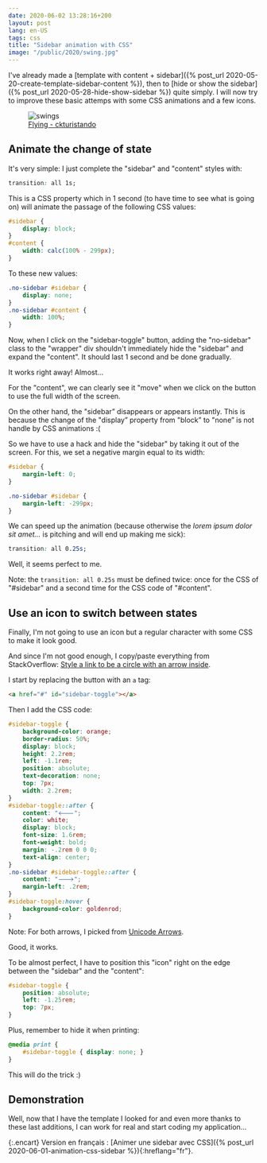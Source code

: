 ```yaml
---
date: 2020-06-02 13:28:16+200
layout: post
lang: en-US
tags: css
title: "Sidebar animation with CSS"
image: "/public/2020/swing.jpg"
---
```


I've already made a [template with content + sidebar]({% post_url 2020-05-20-create-template-sidebar-content %}), then to [hide or show the sidebar]({% post_url 2020-05-28-hide-show-sidebar %}) quite simply. I will now try to improve these basic attemps with some CSS animations and a few icons.

<figure>
  <img src="{{ page.image }}" alt="swings" />
  <figcaption>
    <a href="https://unsplash.com/photos/HTCQCvwV9XY">Flying - ckturistando</a>
  </figcaption>
</figure>


## Animate the change of state

It's very simple: I just complete the "sidebar" and "content" styles with:

```css
transition: all 1s;
```

This is a CSS property which in 1 second (to have time to see what is going on) will animate the passage of the following CSS values:

```css
#sidebar {
    display: block;
}
#content {
    width: calc(100% - 299px);
}
```

To these new values:

```css
.no-sidebar #sidebar {
    display: none;
}
.no-sidebar #content {
    width: 100%;
}
```

Now, when I click on the "sidebar-toggle" button, adding the "no-sidebar" class to the "wrapper" div shouldn't immediately hide the "sidebar" and expand the "content". It should last 1 second and be done gradually.

It works right away! Almost...

For the "content", we can clearly see it "move" when we click on the button to use the full width of the screen.

On the other hand, the "sidebar” disappears or appears instantly. This is because the change of the "display” property from "block” to "none” is not handle by CSS animations :(

So we have to use a hack and hide the "sidebar" by taking it out of the screen. For this, we set a negative margin equal to its width:

```css
#sidebar {
    margin-left: 0;
}

.no-sidebar #sidebar {
    margin-left: -299px;
}
```

We can speed up the animation (because otherwise the *lorem ipsum dolor sit amet...* is pitching and will end up making me sick):

```css
transition: all 0.25s;
```

Well, it seems perfect to me.

Note: the `transition: all 0.25s` must be defined twice: once for the CSS of "#sidebar" and a second time for the CSS code of "#content".


## Use an icon to switch between states

Finally, I'm not going to use an icon but a regular character with some CSS to make it look good.

And since I'm not good enough, I copy/paste everything from StackOverflow: [Style a link to be a circle with an arrow inside](https://stackoverflow.com/questions/22975037/style-a-link-to-be-a-circle-with-an-arrow-inside).

I start by replacing the button with an `a` tag:

```html
<a href="#" id="sidebar-toggle"></a>
```

Then I add the CSS code:

```css
#sidebar-toggle {
    background-color: orange;
    border-radius: 50%;
    display: block;
    height: 2.2rem;
    left: -1.1rem;
    position: absolute;
    text-decoration: none;
    top: 7px;
    width: 2.2rem;
}
#sidebar-toggle::after {
    content: "🡐";
    color: white;
    display: block;
    font-size: 1.6rem;
    font-weight: bold;
    margin: -.2rem 0 0 0;
    text-align: center;
}
.no-sidebar #sidebar-toggle::after {
    content: "🡒";
    margin-left: .2rem;
}
#sidebar-toggle:hover {
    background-color: goldenrod;
}
```

Note: For both arrows, I picked from [Unicode Arrows](http://xahlee.info/comp/unicode_arrows.html).

Good, it works.

To be almost perfect, I have to position this "icon" right on the edge between the "sidebar" and the "content":

```css
#sidebar-toggle {
    position: absolute;
    left: -1.25rem;
    top: 7px;
}
```

Plus, remember to hide it when printing:

```css
@media print {
    #sidebar-toggle { display: none; }
}
```

This will do the trick :)


## Demonstration

<script async src="//jsfiddle.net/qo6dx3w4/1/embed/result/"></script>

Well, now that I have the template I looked for and even more thanks to these last additions, I can work for real and start coding my application...

{:.encart}
Version en français : [Animer une sidebar avec CSS]({% post_url 2020-06-01-animation-css-sidebar %}){:hreflang="fr"}.
